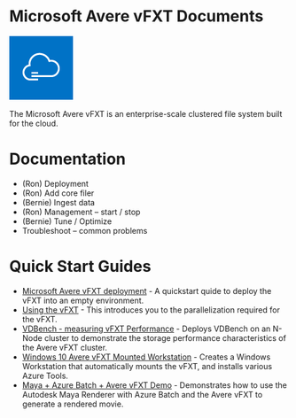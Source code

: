# Microsoft Avere vFXT Documents

<img src="images/avere_vfxt.png">

The Microsoft Avere vFXT is an enterprise-scale clustered file system built for the cloud.

# Documentation
  * (Ron) Deployment
  * (Ron) Add core filer
  * (Bernie) Ingest data
  * (Ron) Management – start / stop
  * (Bernie) Tune / Optimize
  * Troubleshoot – common problems

# Quick Start Guides
  * [Microsoft Avere vFXT deployment](MicrosoftAverevFXTDeployment.md) - A quickstart quide to deploy the vFXT into an empty environment.
  * [Using the vFXT](UsingThevFXT.md) - This introduces you to the parallelization required for the vFXT.
  * [VDBench - measuring vFXT Performance](VDBench.md) - Deploys VDBench on an N-Node cluster to demonstrate the storage performance characteristics of the Avere vFXT cluster.
  * [Windows 10 Avere vFXT Mounted Workstation](Windows10AverevFXTMountedWorkstation.md) - Creates a Windows Workstation that automatically mounts the vFXT, and installs various Azure Tools.
  * [Maya + Azure Batch + Avere vFXT Demo](MayaAzureBatchAverevFXTDemo.md) - Demonstrates how to use the Autodesk Maya Renderer with Azure Batch and the Avere vFXT to generate a rendered movie.


